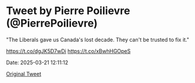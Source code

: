 # Tweet by Pierre Poilievre (@PierrePoilievre)

"The Liberals gave us Canada's lost decade. They can't be trusted to fix it."

https://t.co/dgJK5D7wDi https://t.co/xBwhHGOpeS

Date: 2025-03-21 12:11:12

[Original Tweet](https://x.com/PierrePoilievre/status/1903056797293797397)
